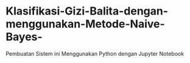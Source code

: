 # Klasifikasi-Gizi-Balita-dengan-menggunakan-Metode-Naive-Bayes-
Pembuatan Sistem ini Menggunakan Python dengan Jupyter Notebook
